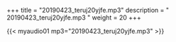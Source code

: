 +++
title = "20190423_teruj20yjfe.mp3"
description = " 20190423_teruj20yjfe.mp3 "
weight = 20
+++

{{< myaudio01 mp3="20190423_teruj20yjfe.mp3" >}}

